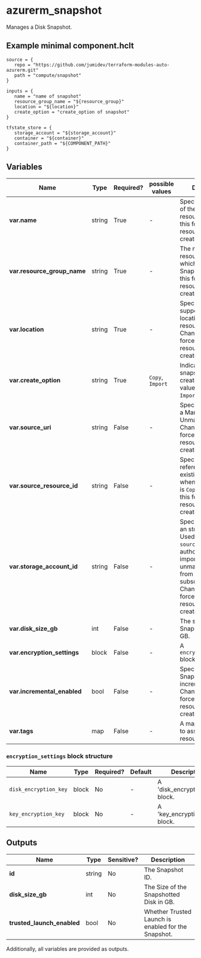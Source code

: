 # azurerm_snapshot

Manages a Disk Snapshot.

## Example minimal component.hclt

```hcl
source = {
   repo = "https://github.com/jumidev/terraform-modules-auto-azurerm.git" 
   path = "compute/snapshot" 
}

inputs = {
   name = "name of snapshot" 
   resource_group_name = "${resource_group}" 
   location = "${location}" 
   create_option = "create_option of snapshot" 
}

tfstate_store = {
   storage_account = "${storage_account}" 
   container = "${container}" 
   container_path = "${COMPONENT_PATH}" 
}

```

## Variables

| Name | Type | Required? |  possible values |  Description |
| ---- | ---- | --------- |  ----------- | ----------- |
| **var.name** | string | True | -  |  Specifies the name of the Snapshot resource. Changing this forces a new resource to be created. | 
| **var.resource_group_name** | string | True | -  |  The name of the resource group in which to create the Snapshot. Changing this forces a new resource to be created. | 
| **var.location** | string | True | -  |  Specifies the supported Azure location where the resource exists. Changing this forces a new resource to be created. | 
| **var.create_option** | string | True | `Copy`, `Import`  |  Indicates how the snapshot is to be created. Possible values are `Copy` or `Import`. | 
| **var.source_uri** | string | False | -  |  Specifies the URI to a Managed or Unmanaged Disk. Changing this forces a new resource to be created. | 
| **var.source_resource_id** | string | False | -  |  Specifies a reference to an existing snapshot, when `create_option` is `Copy`. Changing this forces a new resource to be created. | 
| **var.storage_account_id** | string | False | -  |  Specifies the ID of an storage account. Used with `source_uri` to allow authorization during import of unmanaged blobs from a different subscription. Changing this forces a new resource to be created. | 
| **var.disk_size_gb** | int | False | -  |  The size of the Snapshotted Disk in GB. | 
| **var.encryption_settings** | block | False | -  |  A `encryption_settings` block. | 
| **var.incremental_enabled** | bool | False | -  |  Specifies if the Snapshot is incremental. Changing this forces a new resource to be created. | 
| **var.tags** | map | False | -  |  A mapping of tags to assign to the resource. | 

### `encryption_settings` block structure

| Name | Type | Required? | Default | Description |
| ---- | ---- | --------- | ------- | ----------- |
| `disk_encryption_key` | block | No | - | A 'disk_encryption_key' block. |
| `key_encryption_key` | block | No | - | A 'key_encryption_key' block. |



## Outputs

| Name | Type | Sensitive? | Description |
| ---- | ---- | --------- | --------- |
| **id** | string | No  | The Snapshot ID. | 
| **disk_size_gb** | int | No  | The Size of the Snapshotted Disk in GB. | 
| **trusted_launch_enabled** | bool | No  | Whether Trusted Launch is enabled for the Snapshot. | 

Additionally, all variables are provided as outputs.

